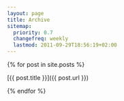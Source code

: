 ```yaml
---
layout: page
title: Archive
sitemap:
  priority: 0.7
  changefreq: weekly
  lastmod: 2011-09-29T18:56:19+02:00
---
```

  {% for post in site.posts %}
  <p>
      [{{ post.title }}]({{ post.url }})
  </p>
  {% endfor %}
